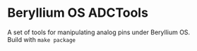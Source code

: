 # Beryllium OS ADCTools
A set of tools for manipulating analog pins under Beryllium OS.
<br />
Build with <code>make package</code>
